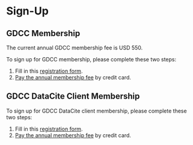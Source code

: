 # Sign-Up
## GDCC Membership
The current annual GDCC membership fee is USD 550.

To sign up for GDCC membership, please complete these two steps:

 1. Fill in this [registration form](https://docs.google.com/forms/d/e/1FAIpQLSflGXzWJieYLM_3fDTolYEGco9KDZGV_16mKOg411PcKmczGQ/viewform).
 2. [Pay the annual membership fee](https://tinyurl.com/ykj9rlkd) by credit card.

## GDCC DataCite Client Membership
To sign up for GDCC DataCite client membership, please complete these two steps:

 1. Fill in this [registration form](https://docs.google.com/forms/d/e/1FAIpQLSeYnJD-kiqb3Vbf0bAYSU1O2AUo7sBohaAspFNiiZl1AZYbsg/viewform).
 2. [Pay the annual membership fee](https://tinyurl.com/yrpl66pj) by credit card.
